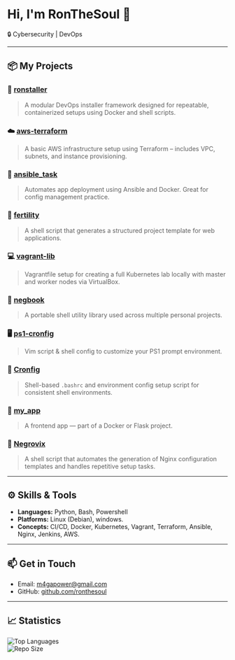 # Hi, I'm RonTheSoul 👋

🔒 Cybersecurity | DevOps

---

## 📦 My Projects

### 🧰 [ronstaller](https://github.com/ronthesoul/ronstaller)
> A modular DevOps installer framework designed for repeatable, containerized setups using Docker and shell scripts.

### ☁️ [aws-terraform](https://github.com/ronthesoul/aws-terraform)
> A basic AWS infrastructure setup using Terraform – includes VPC, subnets, and instance provisioning.

### 🔧 [ansible_task](https://github.com/ronthesoul/ansible_task)
> Automates app deployment using Ansible and Docker. Great for config management practice.

### 🧪 [fertility](https://github.com/ronthesoul/fertility)
> A shell script that generates a structured project template for web applications.

### 💻 [vagrant-lib](https://github.com/ronthesoul/vagrant-lib)
> Vagrantfile setup for creating a full Kubernetes lab locally with master and worker nodes via VirtualBox.

### 📗 [negbook](https://github.com/ronthesoul/negbook)
> A portable shell utility library used across multiple personal projects.

### 🖥️ [ps1-cronfig](https://github.com/ronthesoul/ps1-cronfig)
> Vim script & shell config to customize your PS1 prompt environment.

### 🧾 [Cronfig](https://github.com/ronthesoul/Cronfig)
> Shell-based `.bashrc` and environment config setup script for consistent shell environments.

### 💅 [my_app](https://github.com/ronthesoul/my_app)
> A frontend app — part of a Docker or Flask project.

### 🧪 [Negrovix](https://github.com/ronthesoul/Negrovix)
> A shell script that automates the generation of Nginx configuration templates and handles repetitive setup tasks.

---

## ⚙️ Skills & Tools

- **Languages:** Python, Bash, Powershell  
- **Platforms:** Linux (Debian), windows.   
- **Concepts:** CI/CD, Docker, Kubernetes, Vagrant, Terraform, Ansible, Nginx, Jenkins, AWS.

---

## 📫 Get in Touch

- Email: [m4gapower@gmail.com](mailto:ron@negrov.xyz)  
- GitHub: [github.com/ronthesoul](https://github.com/ronthesoul)

---

## 📈 Statistics

![Top Languages](https://img.shields.io/github/languages/top/ronthesoul/Projects?logo=github)  
![Repo Size](https://img.shields.io/github/repo-size/ronthesoul/Projects)

